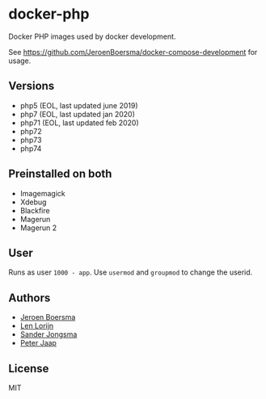 # docker-php

Docker PHP images used by docker development.

See https://github.com/JeroenBoersma/docker-compose-development for usage.

## Versions

- php5 (EOL, last updated june 2019)
- php7 (EOL, last updated jan 2020)
- php71 (EOL, last updated feb 2020)
- php72
- php73
- php74

## Preinstalled on both

- Imagemagick
- Xdebug
- Blackfire
- Magerun
- Magerun 2

## User

Runs as user `1000 - app`.
Use `usermod` and `groupmod` to change the userid.


## Authors

- [Jeroen Boersma](https://github.com/JeroenBoersma)
- [Len Lorijn](https://github.com/lenlorijn)
- [Sander Jongsma](https://github.com/sanderjongsma)
- [Peter Jaap](https://github.com/peterjaap)

## License

MIT
